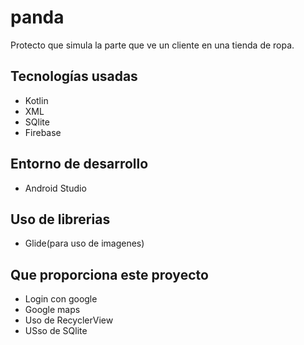 # panda
Protecto que simula la parte que ve un cliente en una tienda de ropa.
##  Tecnologías usadas
- Kotlin
- XML
- SQlite
- Firebase
## Entorno de desarrollo
- Android Studio
## Uso de librerias
- Glide(para uso de imagenes)
## Que proporciona este proyecto
- Login con google
- Google maps
- Uso de RecyclerView
- USso de SQlite

